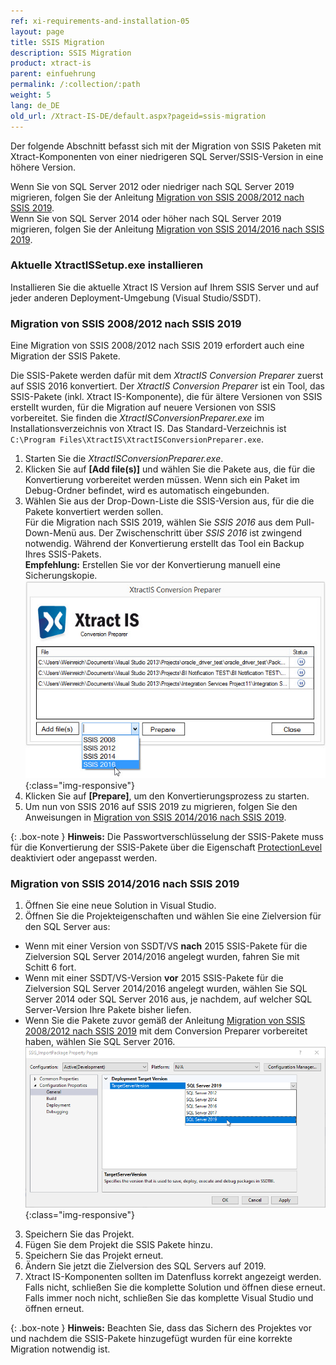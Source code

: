 ```yaml
---
ref: xi-requirements-and-installation-05
layout: page
title: SSIS Migration
description: SSIS Migration
product: xtract-is
parent: einfuehrung
permalink: /:collection/:path
weight: 5
lang: de_DE
old_url: /Xtract-IS-DE/default.aspx?pageid=ssis-migration
---
```


Der folgende Abschnitt befasst sich mit der Migration von SSIS Paketen mit Xtract-Komponenten von einer niedrigeren SQL Server/SSIS-Version in eine höhere Version. 

Wenn Sie von SQL Server 2012 oder niedriger nach SQL Server 2019 migrieren, folgen Sie der Anleitung [Migration von SSIS 2008/2012 nach SSIS 2019](#migration-von-ssis-20082012-nach-ssis-2019).<br>
Wenn Sie von SQL Server 2014 oder höher nach SQL Server 2019 migrieren, folgen Sie der Anleitung [Migration von SSIS 2014/2016 nach SSIS 2019](#migration-von-ssis-20142016-nach-ssis-2019).

### Aktuelle XtractISSetup.exe installieren
Installieren Sie die aktuelle Xtract IS Version auf Ihrem SSIS Server und auf jeder anderen Deployment-Umgebung (Visual Studio/SSDT).

### Migration von SSIS 2008/2012 nach SSIS 2019

Eine Migration von SSIS 2008/2012 nach SSIS 2019 erfordert auch eine Migration der SSIS Pakete.

Die SSIS-Pakete werden dafür mit dem *XtractIS Conversion Preparer* zuerst auf SSIS 2016 konvertiert.
Der *XtractIS Conversion Preparer* ist ein Tool, das SSIS-Pakete (inkl. Xtract IS-Komponente), die für ältere Versionen von SSIS erstellt wurden, für die Migration auf neuere Versionen von SSIS vorbereitet. 
Sie finden die *XtractISConversionPreparer.exe* im Installationsverzeichnis von Xtract IS. Das Standard-Verzeichnis ist `C:\Program Files\XtractIS\XtractISConversionPreparer.exe`. 

1. Starten Sie die *XtractISConversionPreparer.exe*.
2. Klicken Sie auf **[Add file(s)]** und wählen Sie die Pakete aus, die für die Konvertierung vorbereitet werden müssen.
Wenn sich ein Paket im Debug-Ordner befindet, wird es automatisch eingebunden. 
3. Wählen Sie aus der Drop-Down-Liste die SSIS-Version aus, für die die Pakete konvertiert werden sollen.<br>
Für die Migration nach SSIS 2019, wählen Sie *SSIS 2016* aus dem Pull-Down-Menü aus. Der Zwischenschritt über *SSIS 2016* ist zwingend notwendig.
Während der Konvertierung erstellt das Tool ein Backup Ihres SSIS-Pakets. <br>
**Empfehlung:** Erstellen Sie vor der Konvertierung manuell eine Sicherungskopie.<br> 
![XIS_ConversionPreparer_2016](/img/content/XIS_ConversionPreparer_2016.png){:class="img-responsive"}
4. Klicken Sie auf **[Prepare]**, um den Konvertierungsprozess zu starten.<br>
5. Um nun von SSIS 2016 auf SSIS 2019 zu migrieren, folgen Sie den Anweisungen in [Migration von SSIS 2014/2016 nach SSIS 2019](#migration-von-ssis-20142016-nach-ssis-2019).

{: .box-note }
**Hinweis:** Die Passwortverschlüsselung der SSIS-Pakete muss für die Konvertierung der SSIS-Pakete über die Eigenschaft [ProtectionLevel](https://docs.microsoft.com/de-de/sql/integration-services/security/access-control-for-sensitive-data-in-packages?view=sql-server-ver15#set_protection) deaktiviert oder angepasst werden.


### Migration von SSIS 2014/2016 nach SSIS 2019

1. Öffnen Sie eine neue Solution in Visual Studio. 
2. Öffnen Sie die Projekteigenschaften und wählen Sie eine Zielversion für den SQL Server aus:
- Wenn mit einer Version von SSDT/VS **nach** 2015 SSIS-Pakete für die Zielversion SQL Server 2014/2016 angelegt wurden, fahren Sie mit Schitt 6 fort.
- Wenn mit einer SSDT/VS-Version **vor** 2015 SSIS-Pakete für die Zielversion SQL Server 2014/2016 angelegt wurden, wählen Sie SQL Server 2014 oder SQL Server 2016 aus, je nachdem, auf welcher SQL Server-Version Ihre Pakete bisher liefen. 
- Wenn Sie die Pakete zuvor gemäß der Anleitung [Migration von SSIS 2008/2012 nach SSIS 2019](#migration-von-ssis-20082012-nach-ssis-2019) mit dem Conversion Preparer vorbereitet haben, wählen Sie SQL Server 2016.<br>
![VS-Deployment-Target](/img/content/VS_Deployment_Target.png){:class="img-responsive"}
3. Speichern Sie das Projekt.
4. Fügen Sie dem Projekt die SSIS Pakete hinzu.
5. Speichern Sie das Projekt erneut.
6. Ändern Sie jetzt die Zielversion des SQL Servers auf 2019.
7. Xtract IS-Komponenten sollten im Datenfluss korrekt angezeigt werden. 
Falls nicht, schließen Sie die komplette Solution und öffnen diese erneut. 
Falls immer noch nicht, schließen Sie das komplette Visual Studio und öffnen erneut.

{: .box-note }
**Hinweis:** Beachten Sie, dass das Sichern des Projektes vor und nachdem die SSIS-Pakete hinzugefügt wurden für eine korrekte Migration notwendig ist.
